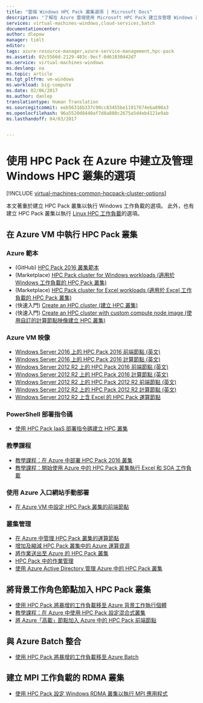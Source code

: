 ```yaml
---
title: "雲端 Windows HPC Pack 叢集選項 | Microsoft Docs"
description: "了解在 Azure 雲端使用 Microsoft HPC Pack 建立及管理 Windows 高效能運算 (HPC) 叢集的選項"
services: virtual-machines-windows,cloud-services,batch
documentationcenter: 
author: dlepow
manager: timlt
editor: 
tags: azure-resource-manager,azure-service-management,hpc-pack
ms.assetid: 02c5566d-2129-483c-9ecf-0d61030442d7
ms.service: virtual-machines-windows
ms.devlang: na
ms.topic: article
ms.tgt_pltfrm: vm-windows
ms.workload: big-compute
ms.date: 02/06/2017
ms.author: danlep
translationtype: Human Translation
ms.sourcegitcommit: eeb56316b337c90cc83455be11917674eba898a3
ms.openlocfilehash: 96a5520d8440af7d8a880c2675a5d4eb4121e9ab
ms.lasthandoff: 04/03/2017


---
```

# <a name="options-with-hpc-pack-to-create-and-manage-a-windows-hpc-cluster-in-azure"></a>使用 HPC Pack 在 Azure 中建立及管理 Windows HPC 叢集的選項
[!INCLUDE [virtual-machines-common-hpcpack-cluster-options](../../../includes/virtual-machines-common-hpcpack-cluster-options.md)]

本文著重於建立 HPC Pack 叢集以執行 Windows 工作負載的選項。 此外，也有建立 HPC Pack 叢集以執行 [Linux HPC 工作負載](../linux/hpcpack-cluster-options.md?toc=%2fazure%2fvirtual-machines%2flinux%2ftoc.json)的選項。


## <a name="run-an-hpc-pack-cluster-in-azure-vms"></a>在 Azure VM 中執行 HPC Pack 叢集
### <a name="azure-templates"></a>Azure 範本
* (GitHub) [HPC Pack 2016 叢集範本](https://github.com/MsHpcPack/HPCPack2016)
* (Marketplace) [HPC Pack cluster for Windows workloads (適用於 Windows 工作負載的 HPC Pack 叢集)](https://azure.microsoft.com/marketplace/partners/microsofthpc/newclusterwindowscn/)
* (Marketplace) [HPC Pack cluster for Excel workloads (適用於 Excel 工作負載的 HPC Pack 叢集)](https://azure.microsoft.com/marketplace/partners/microsofthpc/newclusterexcelcn/)
* (快速入門) [Create an HPC cluster (建立 HPC 叢集)](https://github.com/Azure/azure-quickstart-templates/tree/master/create-hpc-cluster)
* (快速入門) [Create an HPC cluster with custom compute node image (使用自訂的計算節點映像建立 HPC 叢集)](https://github.com/Azure/azure-quickstart-templates/tree/master/create-hpc-cluster-custom-image)

### <a name="azure-vm-images"></a>Azure VM 映像
* [Windows Server 2016 上的 HPC Pack 2016 前端節點 (英文)](https://azuremarketplace.microsoft.com/en-us/marketplace/apps/Microsoft.HPCPack2016HeadNodeonWindowsServer2016?tab=Overview)
* [Windows Server 2016 上的 HPC Pack 2016 計算節點 (英文)](https://azuremarketplace.microsoft.com/en-us/marketplace/apps/Microsoft.HPCPack2016ComputeNodeonWindowsServer2016?tab=Overview)
* [Windows Server 2012 R2 上的 HPC Pack 2016 前端節點 (英文)](https://azuremarketplace.microsoft.com/en-us/marketplace/apps/Microsoft.HPCPack2016HeadNodeonWindowsServer2012R2?tab=Overview)
* [Windows Server 2012 R2 上的 HPC Pack 2016 計算節點 (英文)](https://azuremarketplace.microsoft.com/en-us/marketplace/apps/Microsoft.HPCPack2016ComputeNodeonWindowsServer2012R2?tab=Overview)
* [Windows Server 2012 R2 上的 HPC Pack 2012 R2 前端節點 (英文)](https://azure.microsoft.com/marketplace/partners/microsoft/hpcpack2012r2onwindowsserver2012r2/)
* [Windows Server 2012 R2 上的 HPC Pack 2012 R2 計算節點 (英文)](https://azure.microsoft.com/marketplace/partners/microsoft/hpcpack2012r2computenodeonwindowsserver2012r2/)
* [Windows Server 2012 R2 上含 Excel 的 HPC Pack 運算節點](https://azure.microsoft.com/marketplace/partners/microsoft/hpcpack2012r2computenodewithexcelonwindowsserver2012r2/)

### <a name="powershell-deployment-script"></a>PowerShell 部署指令碼
* [使用 HPC Pack IaaS 部署指令碼建立 HPC 叢集](classic/hpcpack-cluster-powershell-script.md?toc=%2fazure%2fvirtual-machines%2fwindows%2fclassic%2ftoc.json)

### <a name="tutorials"></a>教學課程
* [教學課程：在 Azure 中部署 HPC Pack 2016 叢集](hpcpack-2016-cluster.md?toc=%2fazure%2fvirtual-machines%2fwindows%2ftoc.json)
* [教學課程：開始使用 Azure 中的 HPC Pack 叢集執行 Excel 和 SOA 工作負載](excel-cluster-hpcpack.md?toc=%2fazure%2fvirtual-machines%2fwindows%2ftoc.json)

### <a name="manual-deployment-with-the-azure-portal"></a>使用 Azure 入口網站手動部署
* [在 Azure VM 中設定 HPC Pack 叢集的前端節點](hpcpack-cluster-headnode.md?toc=%2fazure%2fvirtual-machines%2fwindows%2ftoc.json)

### <a name="cluster-management"></a>叢集管理
* [在 Azure 中管理 HPC Pack 叢集的運算節點](classic/hpcpack-cluster-node-manage.md?toc=%2fazure%2fvirtual-machines%2fwindows%2fclassic%2ftoc.json)
* [增加及縮減 HPC Pack 叢集中的 Azure 運算資源](classic/hpcpack-cluster-node-autogrowshrink.md?toc=%2fazure%2fvirtual-machines%2fwindows%2fclassic%2ftoc.json)
* [將作業送出至 Azure 的 HPC Pack 叢集](hpcpack-cluster-submit-jobs.md?toc=%2fazure%2fvirtual-machines%2fwindows%2ftoc.json)
* [HPC Pack 中的作業管理](https://technet.microsoft.com/library/jj899585.aspx)
* [使用 Azure Active Directory 管理 Azure 中的 HPC Pack 叢集](hpcpack-cluster-active-directory.md?toc=%2fazure%2fvirtual-machines%2fwindows%2fclassic%2ftoc.json)

## <a name="add-worker-role-nodes-to-an-hpc-pack-cluster"></a>將背景工作角色節點加入 HPC Pack 叢集
* [使用 HPC Pack 將暴增的工作負載移至 Azure 背景工作執行個體](https://technet.microsoft.com/library/gg481749.aspx)
* [教學課程：在 Azure 中使用 HPC Pack 設定混合式叢集](../../cloud-services/cloud-services-setup-hybrid-hpcpack-cluster.md)
* [將 Azure「高載」節點加入 Azure 中的 HPC Pack 前端節點](classic/hpcpack-cluster-node-burst.md?toc=%2fazure%2fvirtual-machines%2fwindows%2fclassic%2ftoc.json)

## <a name="integrate-with-azure-batch"></a>與 Azure Batch 整合
* [使用 HPC Pack 將暴增的工作負載移至 Azure Batch](https://technet.microsoft.com/library/mt612877.aspx)

## <a name="create-rdma-clusters-for-mpi-workloads"></a>建立 MPI 工作負載的 RDMA 叢集
* [使用 HPC Pack 設定 Windows RDMA 叢集以執行 MPI 應用程式](classic/hpcpack-rdma-cluster.md?toc=%2fazure%2fvirtual-machines%2fwindows%2fclassic%2ftoc.json)


